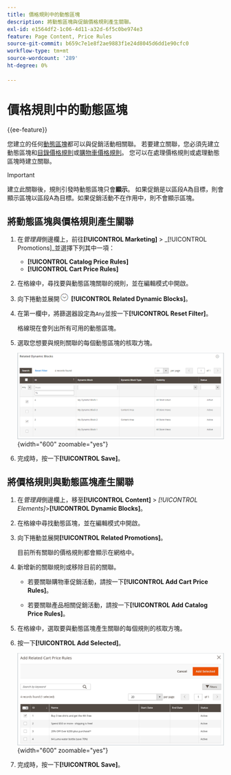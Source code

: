 ```yaml
---
title: 價格規則中的動態區塊
description: 將動態區塊與促銷價格規則產生關聯。
exl-id: e1564df2-1c06-4d11-a32d-6f5c0be974e3
feature: Page Content, Price Rules
source-git-commit: b659c7e1e8f2ae9883f1e24d8045d6dd1e90cfc0
workflow-type: tm+mt
source-wordcount: '289'
ht-degree: 0%

---
```


# 價格規則中的動態區塊

{{ee-feature}}

您建立的任何[動態區塊](dynamic-blocks.md)都可以與促銷活動相關聯。 若要建立關聯，您必須先建立動態區塊和[目錄價格規則](../merchandising-promotions/price-rules-catalog.md)或[購物車價格規則](../merchandising-promotions/price-rules-cart.md)。 您可以在處理價格規則或處理動態區塊時建立關聯。

>[!IMPORTANT]
>
>建立此關聯後，規則引發時動態區塊只會&#x200B;**顯示**。 如果促銷是以區段A為目標，則會顯示區塊以區段A為目標。如果促銷活動不在作用中，則不會顯示區塊。

## 將動態區塊與價格規則產生關聯

1. 在&#x200B;_管理員_&#x200B;側邊欄上，前往&#x200B;**[!UICONTROL Marketing]** > _[!UICONTROL Promotions]_並選擇下列其中一項：

   - **[!UICONTROL Catalog Price Rules]**
   - **[!UICONTROL Cart Price Rules]**

1. 在格線中，尋找要與動態區塊關聯的規則，並在編輯模式中開啟。

1. 向下捲動並展開![擴充選擇器](../assets/icon-display-expand.png) **[!UICONTROL Related Dynamic Blocks]**。

1. 在第一欄中，將篩選器設定為`Any`並按一下&#x200B;**[!UICONTROL Reset Filter]**。

   格線現在會列出所有可用的動態區塊。

1. 選取您想要與規則關聯的每個動態區塊的核取方塊。

   ![正在新增選取的動態區塊](./assets/price-rule-cart-related-dynamic-blocks-any.png){width="600" zoomable="yes"}

1. 完成時，按一下&#x200B;**[!UICONTROL Save]**。

## 將價格規則與動態區塊產生關聯

1. 在&#x200B;_管理員_&#x200B;側邊欄上，移至&#x200B;**[!UICONTROL Content]** > _[!UICONTROL Elements]_>**[!UICONTROL Dynamic Blocks]**。

1. 在格線中尋找動態區塊，並在編輯模式中開啟。

1. 向下捲動並展開&#x200B;**[!UICONTROL Related Promotions]**。

   目前所有關聯的價格規則都會顯示在網格中。

1. 新增新的關聯規則或移除目前的關聯。

   - 若要關聯購物車促銷活動，請按一下&#x200B;**[!UICONTROL Add Cart Price Rules]**。

   - 若要關聯產品相關促銷活動，請按一下&#x200B;**[!UICONTROL Add Catalog Price Rules]**。

1. 在格線中，選取要與動態區塊產生關聯的每個規則的核取方塊。

1. 按一下&#x200B;**[!UICONTROL Add Selected]**。

   ![將選取的價格規則新增至動態區塊](./assets/pb-dynamic-block-add-related-cart-price-rules.png){width="600" zoomable="yes"}

1. 完成時，按一下&#x200B;**[!UICONTROL Save]**。
